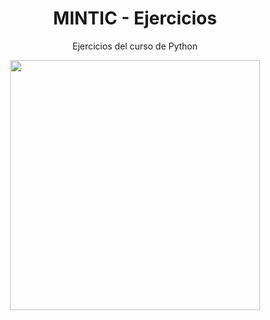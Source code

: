 <h1 align="center">MINTIC - Ejercicios</h1>
<p align="center">Ejercicios del curso de Python</p>

<div style="text-align: center;">
  <img src="https://images.ctfassets.net/mrop88jh71hl/55rrbZfwMaURHZKAUc5oOW/9e5fe805eb03135b82e962e92169ce6d/python-programming-language.png" width="400">
</div>

